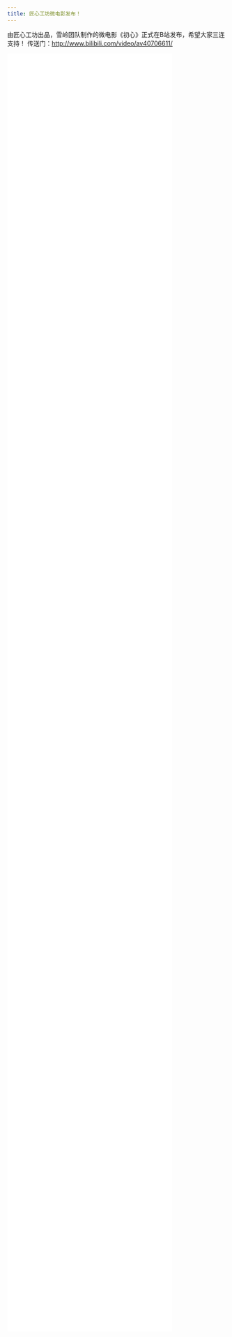 ```yaml
---
title: 匠心工坊微电影发布！
---
```

由匠心工坊出品，雪岭团队制作的微电影《初心》正式在B站发布，希望大家三连支持！
传送门：http://www.bilibili.com/video/av40706611/
<iframe src="//player.bilibili.com/player.html?aid=40939893&cid=71910881&page=1" scrolling="no" width="75%" height="75%" border="0" frameborder="no" framespacing="0" allowfullscreen="true"> </iframe>
